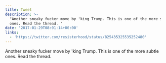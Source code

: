 ```yaml
---
title: Tweet
description: >-
  "Another sneaky fucker move by 'king Trump. This is one of the more subtle
  ones. Read the thread. "
date: '2017-01-29T08:01:14+00:00'
links:
  - 'https://twitter.com/resisterhood/status/825435325535252480'
---
```

Another sneaky fucker move by 'king Trump. This is one of the more subtle ones. Read the thread. 
